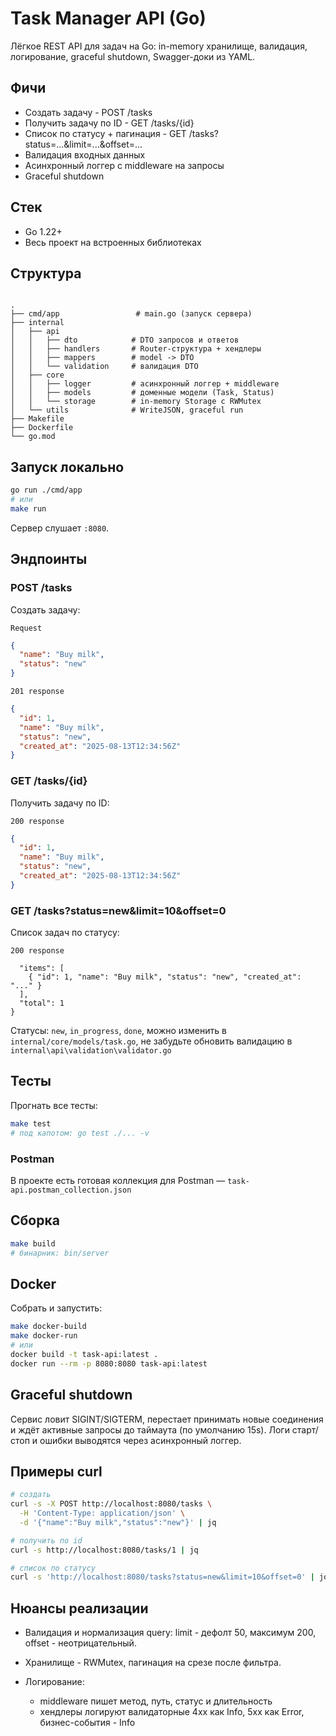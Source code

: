 # Task Manager API (Go)

Лёгкое REST API для задач на Go: in-memory хранилище, валидация, логирование, graceful shutdown, Swagger-доки из YAML.

## Фичи

- Создать задачу - POST /tasks
- Получить задачу по ID - GET /tasks/{id}
- Список по статусу + пагинация - GET /tasks?status=...&limit=...&offset=...
- Валидация входных данных
- Асинхронный логгер с middleware на запросы
- Graceful shutdown

## Стек

- Go 1.22+
- Весь проект на встроенных библиотеках

## Структура

```

.
├── cmd/app                 # main.go (запуск сервера)
├── internal
│   ├── api
│   │   ├── dto            # DTO запросов и ответов
│   │   ├── handlers       # Router-структура + хендлеры
│   │   ├── mappers        # model -> DTO
│   │   └── validation     # валидация DTO
│   ├── core
│   │   ├── logger         # асинхронный логгер + middleware
│   │   ├── models         # доменные модели (Task, Status)
│   │   └── storage        # in-memory Storage с RWMutex
│   └── utils              # WriteJSON, graceful run
├── Makefile
├── Dockerfile
└── go.mod

```

## Запуск локально

```bash
go run ./cmd/app
# или
make run
````

Сервер слушает `:8080`.

## Эндпоинты

### POST /tasks

Создать задачу:

`Request`

```json
{
  "name": "Buy milk",
  "status": "new"
}
```

`201 response`

```json
{
  "id": 1,
  "name": "Buy milk",
  "status": "new",
  "created_at": "2025-08-13T12:34:56Z"
}
```

### GET /tasks/{id}

Получить задачу по ID:

`200 response`

```json
{
  "id": 1,
  "name": "Buy milk",
  "status": "new",
  "created_at": "2025-08-13T12:34:56Z"
}
```

### GET /tasks?status=new\&limit=10\&offset=0

Список задач по статусу:

`200 response`

```json{
  "items": [
    { "id": 1, "name": "Buy milk", "status": "new", "created_at": "..." }
  ],
  "total": 1
}
```

Статусы: `new`, `in_progress`, `done`, можно изменить в `internal/core/models/task.go`, не забудьте обновить валидацию в `internal\api\validation\validator.go`

## Тесты

Прогнать все тесты:

```bash
make test
# под капотом: go test ./... -v
```

### Postman

В проекте есть готовая коллекция для Postman — `task-api.postman_collection.json`

## Сборка

```bash
make build
# бинарник: bin/server
```

## Docker

Собрать и запустить:

```bash
make docker-build
make docker-run
# или
docker build -t task-api:latest .
docker run --rm -p 8080:8080 task-api:latest
```

## Graceful shutdown

Сервис ловит SIGINT/SIGTERM, перестает принимать новые соединения и ждёт активные запросы до таймаута (по умолчанию 15s). Логи старт/стоп и ошибки выводятся через асинхронный логгер.

## Примеры curl

```bash
# создать
curl -s -X POST http://localhost:8080/tasks \
  -H 'Content-Type: application/json' \
  -d '{"name":"Buy milk","status":"new"}' | jq

# получить по id
curl -s http://localhost:8080/tasks/1 | jq

# список по статусу
curl -s 'http://localhost:8080/tasks?status=new&limit=10&offset=0' | jq
```

## Нюансы реализации

* Валидация и нормализация query: limit - дефолт 50, максимум 200, offset - неотрицательный.
* Хранилище - RWMutex, пагинация на срезе после фильтра.
* Логирование:

    * middleware пишет метод, путь, статус и длительность
    * хендлеры логируют валидаторные 4xx как Info, 5xx как Error, бизнес-события - Info

